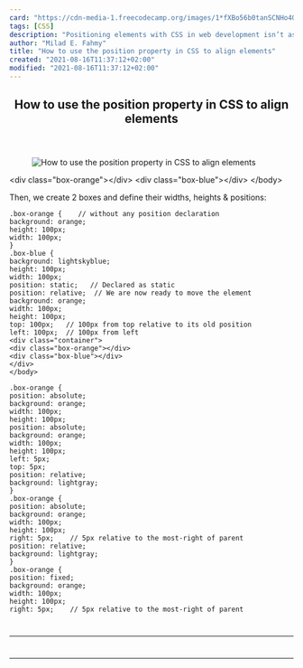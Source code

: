 ```yaml
---
card: "https://cdn-media-1.freecodecamp.org/images/1*fXBo56b0tanSCNHo4O2eWw.jpeg"
tags: [CSS]
description: "Positioning elements with CSS in web development isn’t as eas"
author: "Milad E. Fahmy"
title: "How to use the position property in CSS to align elements"
created: "2021-08-16T11:37:12+02:00"
modified: "2021-08-16T11:37:12+02:00"
---
```

<div class="site-wrapper">
<main id="site-main" class="site-main outer">
<div class="inner">
<article class="post-full post tag-css tag-tech tag-design tag-programming tag-technology ">
<header class="post-full-header">
<h1 class="post-full-title">How to use the position property in CSS to align elements</h1>
</header>
<figure class="post-full-image">
<picture>
<source media="(max-width: 700px)" sizes="1px" srcset="data:image/gif;base64,R0lGODlhAQABAIAAAAAAAP///yH5BAEAAAAALAAAAAABAAEAAAIBRAA7 1w">
<source media="(min-width: 701px)" sizes="(max-width: 800px) 400px,
(max-width: 1170px) 700px,
1400px" srcset="https://cdn-media-1.freecodecamp.org/images/1*fXBo56b0tanSCNHo4O2eWw.jpeg 300w,
https://cdn-media-1.freecodecamp.org/images/1*fXBo56b0tanSCNHo4O2eWw.jpeg 600w,
https://cdn-media-1.freecodecamp.org/images/1*fXBo56b0tanSCNHo4O2eWw.jpeg 1000w,
https://cdn-media-1.freecodecamp.org/images/1*fXBo56b0tanSCNHo4O2eWw.jpeg 2000w">
<img onerror="this.style.display='none'" src="https://cdn-media-1.freecodecamp.org/images/1*fXBo56b0tanSCNHo4O2eWw.jpeg" alt="How to use the position property in CSS to align elements">
</picture>
</figure>
<section class="post-full-content">
<div class="post-content">
&lt;div class="box-orange"&gt;&lt;/div&gt;
&lt;div class="box-blue"&gt;&lt;/div&gt;
&lt;/body&gt;</code></pre><p>Then, we create 2 boxes and define their widths, heights &amp; positions:</p><pre><code class="language-css">.box-orange {    // without any position declaration
background: orange;
height: 100px;
width: 100px;
}
.box-blue {
background: lightskyblue;
height: 100px;
width: 100px;
position: static;   // Declared as static
position: relative;  // We are now ready to move the element
background: orange;
width: 100px;
height: 100px;
top: 100px;   // 100px from top relative to its old position
left: 100px;  // 100px from left
&lt;div class="container"&gt;
&lt;div class="box-orange"&gt;&lt;/div&gt;
&lt;div class="box-blue"&gt;&lt;/div&gt;
&lt;/div&gt;
&lt;/body&gt;</code></pre><pre><code class="language-css">.box-orange {
position: absolute;
background: orange;
width: 100px;
height: 100px;
position: absolute;
background: orange;
width: 100px;
height: 100px;
left: 5px;
top: 5px;
position: relative;
background: lightgray;
}
.box-orange {
position: absolute;
background: orange;
width: 100px;
height: 100px;
right: 5px;    // 5px relative to the most-right of parent
position: relative;
background: lightgray;
}
.box-orange {
position: fixed;
background: orange;
width: 100px;
height: 100px;
right: 5px;    // 5px relative to the most-right of parent
</div>
<hr>
<hr>
</section>
</article>
</div>
</main>
</div>
<!-- Google Tag Manager (noscript) -->
<!-- End Google Tag Manager (noscript) -->
